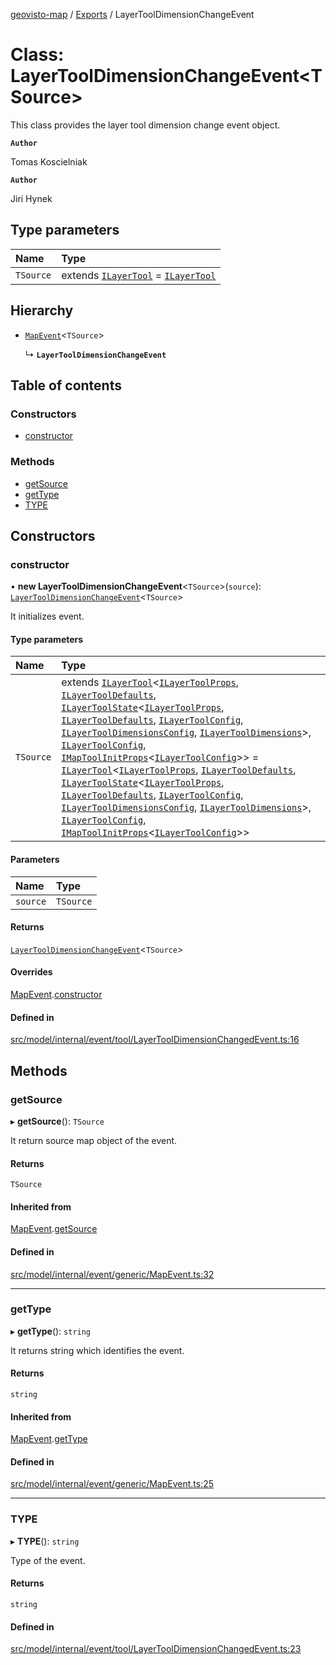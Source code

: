 [geovisto-map](../README.md) / [Exports](../modules.md) / LayerToolDimensionChangeEvent

# Class: LayerToolDimensionChangeEvent\<TSource\>

This class provides the layer tool dimension change event object.

**`Author`**

Tomas Koscielniak

**`Author`**

Jiri Hynek

## Type parameters

| Name | Type |
| :------ | :------ |
| `TSource` | extends [`ILayerTool`](../interfaces/ILayerTool.md) = [`ILayerTool`](../interfaces/ILayerTool.md) |

## Hierarchy

- [`MapEvent`](MapEvent.md)\<`TSource`\>

  ↳ **`LayerToolDimensionChangeEvent`**

## Table of contents

### Constructors

- [constructor](LayerToolDimensionChangeEvent.md#constructor)

### Methods

- [getSource](LayerToolDimensionChangeEvent.md#getsource)
- [getType](LayerToolDimensionChangeEvent.md#gettype)
- [TYPE](LayerToolDimensionChangeEvent.md#type)

## Constructors

### constructor

• **new LayerToolDimensionChangeEvent**\<`TSource`\>(`source`): [`LayerToolDimensionChangeEvent`](LayerToolDimensionChangeEvent.md)\<`TSource`\>

It initializes event.

#### Type parameters

| Name | Type |
| :------ | :------ |
| `TSource` | extends [`ILayerTool`](../interfaces/ILayerTool.md)\<[`ILayerToolProps`](../modules.md#ilayertoolprops), [`ILayerToolDefaults`](../interfaces/ILayerToolDefaults.md), [`ILayerToolState`](../interfaces/ILayerToolState.md)\<[`ILayerToolProps`](../modules.md#ilayertoolprops), [`ILayerToolDefaults`](../interfaces/ILayerToolDefaults.md), [`ILayerToolConfig`](../modules.md#ilayertoolconfig), [`ILayerToolDimensionsConfig`](../modules.md#ilayertooldimensionsconfig), [`ILayerToolDimensions`](../modules.md#ilayertooldimensions)\>, [`ILayerToolConfig`](../modules.md#ilayertoolconfig), [`IMapToolInitProps`](../modules.md#imaptoolinitprops)\<[`ILayerToolConfig`](../modules.md#ilayertoolconfig)\>\> = [`ILayerTool`](../interfaces/ILayerTool.md)\<[`ILayerToolProps`](../modules.md#ilayertoolprops), [`ILayerToolDefaults`](../interfaces/ILayerToolDefaults.md), [`ILayerToolState`](../interfaces/ILayerToolState.md)\<[`ILayerToolProps`](../modules.md#ilayertoolprops), [`ILayerToolDefaults`](../interfaces/ILayerToolDefaults.md), [`ILayerToolConfig`](../modules.md#ilayertoolconfig), [`ILayerToolDimensionsConfig`](../modules.md#ilayertooldimensionsconfig), [`ILayerToolDimensions`](../modules.md#ilayertooldimensions)\>, [`ILayerToolConfig`](../modules.md#ilayertoolconfig), [`IMapToolInitProps`](../modules.md#imaptoolinitprops)\<[`ILayerToolConfig`](../modules.md#ilayertoolconfig)\>\> |

#### Parameters

| Name | Type |
| :------ | :------ |
| `source` | `TSource` |

#### Returns

[`LayerToolDimensionChangeEvent`](LayerToolDimensionChangeEvent.md)\<`TSource`\>

#### Overrides

[MapEvent](MapEvent.md).[constructor](MapEvent.md#constructor)

#### Defined in

[src/model/internal/event/tool/LayerToolDimensionChangedEvent.ts:16](https://github.com/geovisto/geovisto-map/blob/e22d774889dbc28cc1ec62933ecf6bab6690f172/src/model/internal/event/tool/LayerToolDimensionChangedEvent.ts#L16)

## Methods

### getSource

▸ **getSource**(): `TSource`

It return source map object of the event.

#### Returns

`TSource`

#### Inherited from

[MapEvent](MapEvent.md).[getSource](MapEvent.md#getsource)

#### Defined in

[src/model/internal/event/generic/MapEvent.ts:32](https://github.com/geovisto/geovisto-map/blob/e22d774889dbc28cc1ec62933ecf6bab6690f172/src/model/internal/event/generic/MapEvent.ts#L32)

___

### getType

▸ **getType**(): `string`

It returns string which identifies the event.

#### Returns

`string`

#### Inherited from

[MapEvent](MapEvent.md).[getType](MapEvent.md#gettype)

#### Defined in

[src/model/internal/event/generic/MapEvent.ts:25](https://github.com/geovisto/geovisto-map/blob/e22d774889dbc28cc1ec62933ecf6bab6690f172/src/model/internal/event/generic/MapEvent.ts#L25)

___

### TYPE

▸ **TYPE**(): `string`

Type of the event.

#### Returns

`string`

#### Defined in

[src/model/internal/event/tool/LayerToolDimensionChangedEvent.ts:23](https://github.com/geovisto/geovisto-map/blob/e22d774889dbc28cc1ec62933ecf6bab6690f172/src/model/internal/event/tool/LayerToolDimensionChangedEvent.ts#L23)
